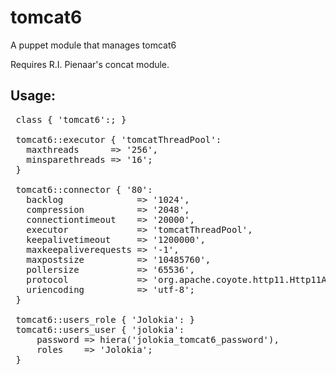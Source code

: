 tomcat6
===========

A puppet module that manages tomcat6

Requires R.I. Pienaar's concat module.

Usage:
------
<pre>
 class { 'tomcat6':; }

 tomcat6::executor { 'tomcatThreadPool':
   maxthreads      => '256',
   minsparethreads => '16';
 }

 tomcat6::connector { '80':
   backlog              => '1024',
   compression          => '2048',
   connectiontimeout    => '20000',
   executor             => 'tomcatThreadPool',
   keepalivetimeout     => '1200000',
   maxkeepaliverequests => '-1',
   maxpostsize          => '10485760',
   pollersize           => '65536',
   protocol             => 'org.apache.coyote.http11.Http11AprProtocol',
   uriencoding          => 'utf-8';
 }

 tomcat6::users_role { 'Jolokia': }
 tomcat6::users_user { 'jolokia':
     password => hiera('jolokia_tomcat6_password'),
     roles    => 'Jolokia';
 }
</pre>